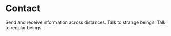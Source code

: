 # Contact

Send and receive information across distances. Talk to strange beings. Talk to regular beings.
